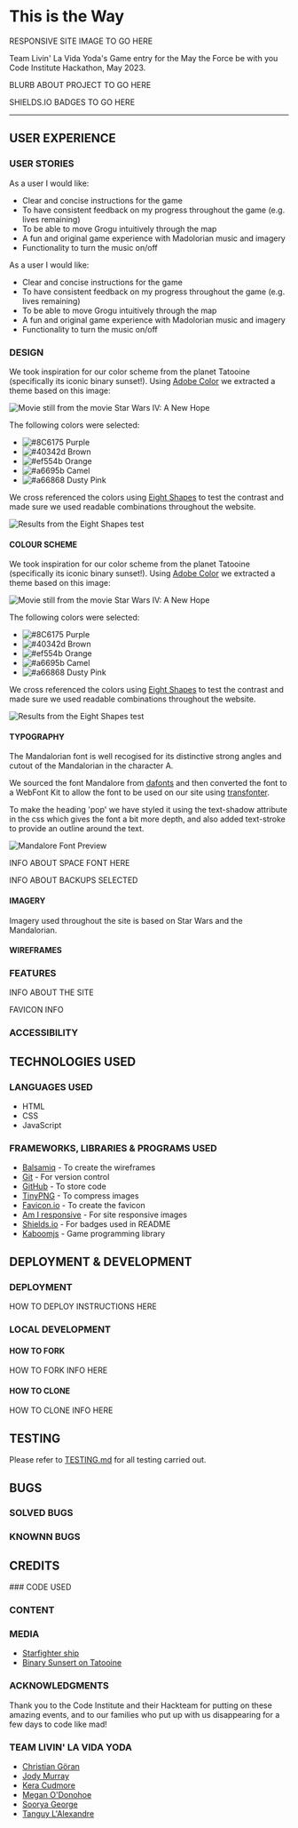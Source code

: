 # This is the Way

RESPONSIVE SITE IMAGE TO GO HERE

Team Livin' La Vida Yoda's Game entry for the May the Force be with you Code Institute Hackathon, May 2023.

BLURB ABOUT PROJECT TO GO  HERE

SHIELDS.IO BADGES TO GO HERE

---

## USER EXPERIENCE

### USER STORIES
As a user I would like:
* Clear and concise instructions for the game
* To have consistent feedback on my progress throughout the game (e.g. lives remaining)
* To be able to move Grogu intuitively through the map
* A fun and original game experience with Madolorian music and imagery
* Functionality to turn the music on/off

As a user I would like:
* Clear and concise instructions for the game
* To have consistent feedback on my progress throughout the game (e.g. lives remaining)
* To be able to move Grogu intuitively through the map
* A fun and original game experience with Madolorian music and imagery
* Functionality to turn the music on/off

### DESIGN
We took inspiration for our color scheme from the planet Tatooine (specifically its iconic binary sunset!). Using [Adobe Color](https://color.adobe.com/create/image) we extracted a theme based on this image:

![Movie still from the movie Star Wars IV: A New Hope](/assets/images/syfy_image.jpg)

The following colors were selected:
- ![#8C6175](https://placehold.co/15x15/8C6175/8C6175.png) Purple 
- ![#40342d](https://placehold.co/15x15/40342d/40342d.png) Brown
- ![#ef554b](https://placehold.co/15x15/ef554b/ef554b.png) Orange
- ![#a6695b](https://placehold.co/15x15/a6695b/a6695b.png) Camel
- ![#a66868](https://placehold.co/15x15/a66868/a66868.png) Dusty Pink

We cross referenced the colors using [Eight Shapes](www.https://contrast-grid.eightshapes.com/) to test the contrast and made sure we used readable combinations throughout the website.

![Results from the Eight Shapes test](/assets/images/eightshapes_contrastgrid.png)
#### COLOUR SCHEME

We took inspiration for our color scheme from the planet Tatooine (specifically its iconic binary sunset!). Using [Adobe Color](https://color.adobe.com/create/image) we extracted a theme based on this image:

![Movie still from the movie Star Wars IV: A New Hope](/assets/images/syfy_image.jpg)

The following colors were selected:
- ![#8C6175](https://placehold.co/15x15/8C6175/8C6175.png) Purple 
- ![#40342d](https://placehold.co/15x15/40342d/40342d.png) Brown
- ![#ef554b](https://placehold.co/15x15/ef554b/ef554b.png) Orange
- ![#a6695b](https://placehold.co/15x15/a6695b/a6695b.png) Camel
- ![#a66868](https://placehold.co/15x15/a66868/a66868.png) Dusty Pink

We cross referenced the colors using [Eight Shapes](www.https://contrast-grid.eightshapes.com/) to test the contrast and made sure we used readable combinations throughout the website.

![Results from the Eight Shapes test](/assets/images/eightshapes_contrastgrid.png)

#### TYPOGRAPHY

The Mandalorian font is well recogised for its distinctive strong angles and cutout of the Mandalorian in the character A.

We sourced the font Mandalore from [dafonts](https://www.dafont.com/mandalore.font) and then converted the font to a WebFont Kit to allow the font to be used on our site using [transfonter](https://transfonter.org/).

To make the heading 'pop' we have styled it using the text-shadow attribute in the css which gives the font a bit more depth, and also added text-stroke to provide an outline around the text.

![Mandalore Font Preview](documentation/mandalore-font.png)

INFO ABOUT SPACE FONT HERE

INFO ABOUT BACKUPS SELECTED

#### IMAGERY

Imagery used throughout the site is based on Star Wars and the Mandalorian.

#### WIREFRAMES



### FEATURES

INFO ABOUT THE SITE

FAVICON INFO

### ACCESSIBILITY

## TECHNOLOGIES USED

### LANGUAGES USED

* HTML
* CSS
* JavaScript

### FRAMEWORKS, LIBRARIES & PROGRAMS USED

* [Balsamiq]() - To create the wireframes
* [Git]() - For version control
* [GitHub]() - To store code
* [TinyPNG](https://tinypng.com/) - To compress images
* [Favicon.io]() - To create the favicon
* [Am I responsive]() - For site responsive images
* [Shields.io]() - For badges used in README
* [Kaboomjs](https://kaboomjs.com/) - Game programming library

## DEPLOYMENT & DEVELOPMENT

### DEPLOYMENT

HOW TO DEPLOY INSTRUCTIONS HERE

### LOCAL DEVELOPMENT

#### HOW TO FORK

HOW TO FORK INFO HERE

#### HOW TO CLONE

HOW TO CLONE INFO HERE

## TESTING

Please refer to [TESTING.md](TESTING.md) for all testing carried out.

## BUGS

### SOLVED BUGS

### KNOWNN BUGS

## CREDITS

### CODE USED

### CONTENT

### MEDIA

* [Starfighter ship](https://starwars.fandom.com/wiki/Din_Djarin%27s_N-1_starfighter)
* [Binary Sunsert on Tatooine](https://www.syfy.com/syfy-wire/tatooine-desert-planet-science-star-wars-boba-fett)



### ACKNOWLEDGMENTS

Thank you to the Code Institute and their Hackteam for putting on these amazing events, and to our families who put up with us disappearing for a few days to code like mad!

### TEAM LIVIN' LA VIDA YODA

* [Christian Göran](https://www.linkedin.com/in/christiangoran/)
* [Jody Murray](https://www.linkedin.com/in/jody-murray-4b6818234/)
* [Kera Cudmore](https://www.linkedin.com/in/keracudmore)
* [Megan O'Donohoe](https://www.linkedin.com/in/megan-o-donohoe-29022b264)
* [Soorya George](https://www.linkedin.com/in/soorya-george-6707a024a/)
* [Tanguy L'Alexandre](https://www.linkedin.com/in/tanguy-l-alexandre-a72694272/)
